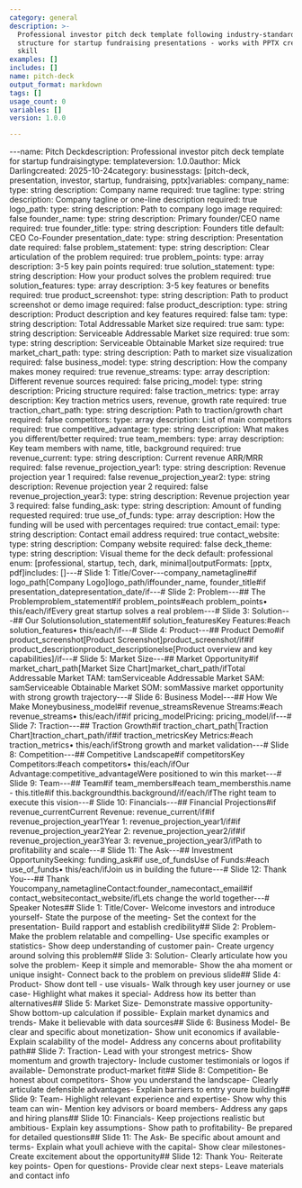 ```yaml
---
category: general
description: >-
  Professional investor pitch deck template following industry-standard
  structure for startup fundraising presentations - works with PPTX creator
  skill
examples: []
includes: []
name: pitch-deck
output_format: markdown
tags: []
usage_count: 0
variables: []
version: 1.0.0

---
```


---name: Pitch Deckdescription: Professional investor pitch deck template for startup fundraisingtype: templateversion: 1.0.0author: Mick Darlingcreated: 2025-10-24category: businesstags: [pitch-deck, presentation, investor, startup, fundraising, pptx]variables:  company_name:    type: string    description: Company name    required: true  tagline:    type: string    description: Company tagline or one-line description    required: true  logo_path:    type: string    description: Path to company logo image    required: false  founder_name:    type: string    description: Primary founder/CEO name    required: true  founder_title:    type: string    description: Founders title    default: CEO  Co-Founder  presentation_date:    type: string    description: Presentation date    required: false  problem_statement:    type: string    description: Clear articulation of the problem    required: true  problem_points:    type: array    description: 3-5 key pain points    required: true  solution_statement:    type: string    description: How your product solves the problem    required: true  solution_features:    type: array    description: 3-5 key features or benefits    required: true  product_screenshot:    type: string    description: Path to product screenshot or demo image    required: false  product_description:    type: string    description: Product description and key features    required: false  tam:    type: string    description: Total Addressable Market size    required: true  sam:    type: string    description: Serviceable Addressable Market size    required: true  som:    type: string    description: Serviceable Obtainable Market size    required: true  market_chart_path:    type: string    description: Path to market size visualization    required: false  business_model:    type: string    description: How the company makes money    required: true  revenue_streams:    type: array    description: Different revenue sources    required: false  pricing_model:    type: string    description: Pricing structure    required: false  traction_metrics:    type: array    description: Key traction metrics users, revenue, growth rate    required: true  traction_chart_path:    type: string    description: Path to traction/growth chart    required: false  competitors:    type: array    description: List of main competitors    required: true  competitive_advantage:    type: string    description: What makes you different/better    required: true  team_members:    type: array    description: Key team members with name, title, background    required: true  revenue_current:    type: string    description: Current revenue ARR/MRR    required: false  revenue_projection_year1:    type: string    description: Revenue projection year 1    required: false  revenue_projection_year2:    type: string    description: Revenue projection year 2    required: false  revenue_projection_year3:    type: string    description: Revenue projection year 3    required: false  funding_ask:    type: string    description: Amount of funding requested    required: true  use_of_funds:    type: array    description: How the funding will be used with percentages    required: true  contact_email:    type: string    description: Contact email address    required: true  contact_website:    type: string    description: Company website    required: false  deck_theme:    type: string    description: Visual theme for the deck    default: professional    enum: [professional, startup, tech, dark, minimal]outputFormats: [pptx, pdf]includes: []---# Slide 1: Title/Cover---company_nametagline#if logo_path[Company Logo]logo_path/iffounder_name, founder_title#if presentation_datepresentation_date/if---# Slide 2: Problem---## The Problemproblem_statement#if problem_points#each problem_points• this/each/ifEvery great startup solves a real problem---# Slide 3: Solution---## Our Solutionsolution_statement#if solution_featuresKey Features:#each solution_features• this/each/if---# Slide 4: Product---## Product Demo#if product_screenshot[Product Screenshot]product_screenshot/if#if product_descriptionproduct_descriptionelse[Product overview and key capabilities]/if---# Slide 5: Market Size---## Market Opportunity#if market_chart_path[Market Size Chart]market_chart_path/ifTotal Addressable Market TAM: tamServiceable Addressable Market SAM: samServiceable Obtainable Market SOM: somMassive market opportunity with strong growth trajectory---# Slide 6: Business Model---## How We Make Moneybusiness_model#if revenue_streamsRevenue Streams:#each revenue_streams• this/each/if#if pricing_modelPricing: pricing_model/if---# Slide 7: Traction---## Traction  Growth#if traction_chart_path[Traction Chart]traction_chart_path/if#if traction_metricsKey Metrics:#each traction_metrics• this/each/ifStrong growth and market validation---# Slide 8: Competition---## Competitive Landscape#if competitorsKey Competitors:#each competitors• this/each/ifOur Advantage:competitive_advantageWere positioned to win this market---# Slide 9: Team---## Team#if team_members#each team_membersthis.name - this.title#if this.backgroundthis.background/if/each/ifThe right team to execute this vision---# Slide 10: Financials---## Financial Projections#if revenue_currentCurrent Revenue: revenue_current/if#if revenue_projection_year1Year 1: revenue_projection_year1/if#if revenue_projection_year2Year 2: revenue_projection_year2/if#if revenue_projection_year3Year 3: revenue_projection_year3/ifPath to profitability and scale---# Slide 11: The Ask---## Investment OpportunitySeeking: funding_ask#if use_of_fundsUse of Funds:#each use_of_funds• this/each/ifJoin us in building the future---# Slide 12: Thank You---## Thank Youcompany_nametaglineContact:founder_namecontact_email#if contact_websitecontact_website/ifLets change the world together---# Speaker Notes## Slide 1: Title/Cover- Welcome investors and introduce yourself- State the purpose of the meeting- Set the context for the presentation- Build rapport and establish credibility## Slide 2: Problem- Make the problem relatable and compelling- Use specific examples or statistics- Show deep understanding of customer pain- Create urgency around solving this problem## Slide 3: Solution- Clearly articulate how you solve the problem- Keep it simple and memorable- Show the aha moment or unique insight- Connect back to the problem on previous slide## Slide 4: Product- Show dont tell - use visuals- Walk through key user journey or use case- Highlight what makes it special- Address how its better than alternatives## Slide 5: Market Size- Demonstrate massive opportunity- Show bottom-up calculation if possible- Explain market dynamics and trends- Make it believable with data sources## Slide 6: Business Model- Be clear and specific about monetization- Show unit economics if available- Explain scalability of the model- Address any concerns about profitability path## Slide 7: Traction- Lead with your strongest metrics- Show momentum and growth trajectory- Include customer testimonials or logos if available- Demonstrate product-market fit## Slide 8: Competition- Be honest about competitors- Show you understand the landscape- Clearly articulate defensible advantages- Explain barriers to entry youre building## Slide 9: Team- Highlight relevant experience and expertise- Show why this team can win- Mention key advisors or board members- Address any gaps and hiring plans## Slide 10: Financials- Keep projections realistic but ambitious- Explain key assumptions- Show path to profitability- Be prepared for detailed questions## Slide 11: The Ask- Be specific about amount and terms- Explain what youll achieve with the capital- Show clear milestones- Create excitement about the opportunity## Slide 12: Thank You- Reiterate key points- Open for questions- Provide clear next steps- Leave materials and contact info